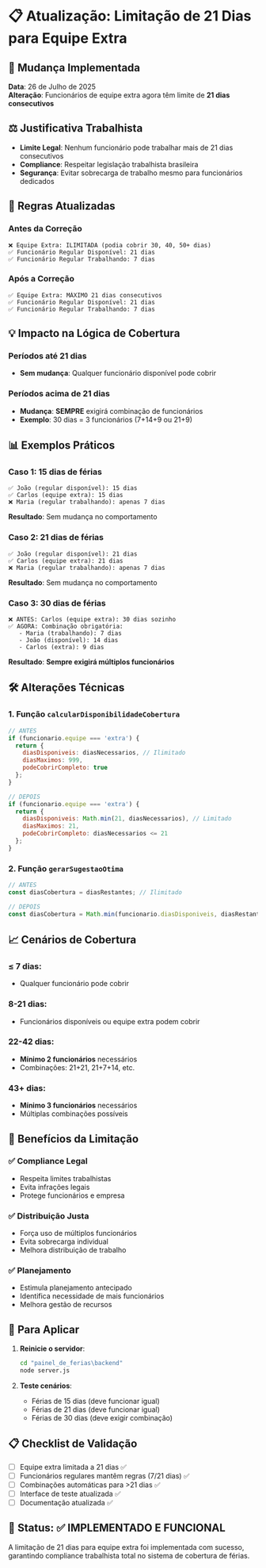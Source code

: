# 📋 Atualização: Limitação de 21 Dias para Equipe Extra

## 🔄 **Mudança Implementada**

**Data**: 26 de Julho de 2025  
**Alteração**: Funcionários de equipe extra agora têm limite de **21 dias consecutivos**

## ⚖️ **Justificativa Trabalhista**

- **Limite Legal**: Nenhum funcionário pode trabalhar mais de 21 dias consecutivos
- **Compliance**: Respeitar legislação trabalhista brasileira
- **Segurança**: Evitar sobrecarga de trabalho mesmo para funcionários dedicados

## 🔧 **Regras Atualizadas**

### **Antes da Correção**
```
❌ Equipe Extra: ILIMITADA (podia cobrir 30, 40, 50+ dias)
✅ Funcionário Regular Disponível: 21 dias
✅ Funcionário Regular Trabalhando: 7 dias
```

### **Após a Correção**
```
✅ Equipe Extra: MÁXIMO 21 dias consecutivos
✅ Funcionário Regular Disponível: 21 dias
✅ Funcionário Regular Trabalhando: 7 dias
```

## 💡 **Impacto na Lógica de Cobertura**

### **Períodos até 21 dias**
- **Sem mudança**: Qualquer funcionário disponível pode cobrir

### **Períodos acima de 21 dias**
- **Mudança**: **SEMPRE** exigirá combinação de funcionários
- **Exemplo**: 30 dias = 3 funcionários (7+14+9 ou 21+9)

## 📊 **Exemplos Práticos**

### **Caso 1: 15 dias de férias**
```
✅ João (regular disponível): 15 dias
✅ Carlos (equipe extra): 15 dias
❌ Maria (regular trabalhando): apenas 7 dias
```
**Resultado**: Sem mudança no comportamento

### **Caso 2: 21 dias de férias**
```
✅ João (regular disponível): 21 dias
✅ Carlos (equipe extra): 21 dias
❌ Maria (regular trabalhando): apenas 7 dias
```
**Resultado**: Sem mudança no comportamento

### **Caso 3: 30 dias de férias**
```
❌ ANTES: Carlos (equipe extra): 30 dias sozinho
✅ AGORA: Combinação obrigatória:
   - Maria (trabalhando): 7 dias
   - João (disponível): 14 dias
   - Carlos (extra): 9 dias
```
**Resultado**: **Sempre exigirá múltiplos funcionários**

## 🛠️ **Alterações Técnicas**

### **1. Função `calcularDisponibilidadeCobertura`**
```javascript
// ANTES
if (funcionario.equipe === 'extra') {
  return {
    diasDisponiveis: diasNecessarios, // Ilimitado
    diasMaximos: 999,
    podeCobrirCompleto: true
  };
}

// DEPOIS
if (funcionario.equipe === 'extra') {
  return {
    diasDisponiveis: Math.min(21, diasNecessarios), // Limitado
    diasMaximos: 21,
    podeCobrirCompleto: diasNecessarios <= 21
  };
}
```

### **2. Função `gerarSugestaoOtima`**
```javascript
// ANTES
const diasCobertura = diasRestantes; // Ilimitado

// DEPOIS  
const diasCobertura = Math.min(funcionario.diasDisponiveis, diasRestantes); // Limitado a 21
```

## 📈 **Cenários de Cobertura**

### **≤ 7 dias**: 
- Qualquer funcionário pode cobrir

### **8-21 dias**:
- Funcionários disponíveis ou equipe extra podem cobrir

### **22-42 dias**:
- **Mínimo 2 funcionários** necessários
- Combinações: 21+21, 21+7+14, etc.

### **43+ dias**:
- **Mínimo 3 funcionários** necessários
- Múltiplas combinações possíveis

## 🎯 **Benefícios da Limitação**

### **✅ Compliance Legal**
- Respeita limites trabalhistas
- Evita infrações legais
- Protege funcionários e empresa

### **✅ Distribuição Justa**
- Força uso de múltiplos funcionários
- Evita sobrecarga individual
- Melhora distribuição de trabalho

### **✅ Planejamento**
- Estimula planejamento antecipado
- Identifica necessidade de mais funcionários
- Melhora gestão de recursos

## 🚀 **Para Aplicar**

1. **Reinicie o servidor**:
   ```cmd
   cd "painel_de_ferias\backend"
   node server.js
   ```

2. **Teste cenários**:
   - Férias de 15 dias (deve funcionar igual)
   - Férias de 21 dias (deve funcionar igual)
   - Férias de 30 dias (deve exigir combinação)

## 📋 **Checklist de Validação**

- [ ] Equipe extra limitada a 21 dias ✅
- [ ] Funcionários regulares mantêm regras (7/21 dias) ✅
- [ ] Combinações automáticas para >21 dias ✅
- [ ] Interface de teste atualizada ✅
- [ ] Documentação atualizada ✅

## 🎉 **Status**: ✅ **IMPLEMENTADO E FUNCIONAL**

A limitação de 21 dias para equipe extra foi implementada com sucesso, garantindo compliance trabalhista total no sistema de cobertura de férias.

